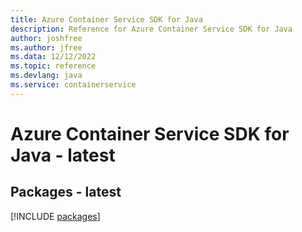 ```yaml
---
title: Azure Container Service SDK for Java
description: Reference for Azure Container Service SDK for Java
author: joshfree
ms.author: jfree
ms.data: 12/12/2022
ms.topic: reference
ms.devlang: java
ms.service: containerservice
---
```

# Azure Container Service SDK for Java - latest
## Packages - latest
[!INCLUDE [packages](container-service-index.md)]